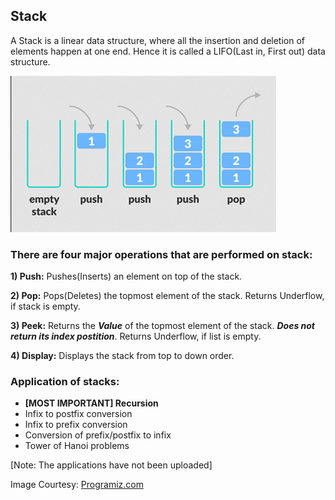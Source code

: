## Stack

A Stack is a linear data structure, where all the insertion and deletion of elements happen at one end. Hence it is called a LIFO(Last in, First out) data structure.

![Stack](../../img/programiz_stack.png)

### **There are four major operations that are performed on stack:**

**1) Push:**
Pushes(Inserts) an element on top of the stack.

**2) Pop:**
Pops(Deletes) the topmost element of the stack. Returns Underflow, if stack is empty.

**3) Peek:**
Returns the ***Value*** of the topmost element of the stack. ***Does not return its index postition***. Returns Underflow, if list is empty.

**4) Display:**
Displays the stack from top to down order.

### **Application of stacks:**

- **[MOST IMPORTANT] Recursion**
- Infix to postfix conversion
- Infix to prefix conversion
- Conversion of prefix/postfix to infix
- Tower of Hanoi problems

[Note: The applications have not been uploaded]

Image Courtesy: [Programiz.com](https://www.programiz.com/dsa/stack)